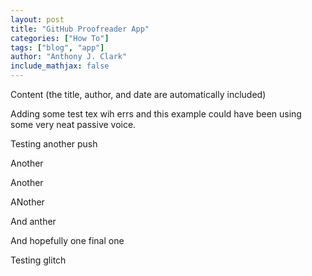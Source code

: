 ```yaml
---
layout: post
title: "GitHub Proofreader App"
categories: ["How To"]
tags: ["blog", "app"]
author: "Anthony J. Clark"
include_mathjax: false
---
```


Content (the title, author, and date are automatically included)

Adding some test tex wih errs and this example could have been using some very neat passive voice.

Testing another push

Another

Another

ANother

And anther

And hopefully one final one

Testing glitch
